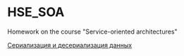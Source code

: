 # HSE_SOA
Homework on the course "Service-oriented architectures"

[Cериализация и десериализация данных ](https://github.com/nadya002/HSE_SOA/tree/main/HW1)
